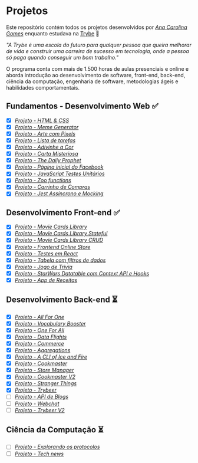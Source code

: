 # Projetos

Este repositório contém todos os projetos desenvolvidos por _[Ana Carolina Gomes](https://www.linkedin.com/in/gomesanac/)_ enquanto estudava na [Trybe](https://www.betrybe.com/) :rocket:

_"A Trybe é uma escola do futuro para qualquer pessoa que queira melhorar de vida e construir uma carreira de sucesso em tecnologia, onde a pessoa só paga quando conseguir um bom trabalho."_

O programa conta com mais de 1.500 horas de aulas presenciais e online e aborda introdução ao desenvolvimento de software, front-end, back-end, ciência da computação, engenharia de software, metodologias ágeis e habilidades comportamentais.

## Fundamentos - Desenvolvimento Web :white_check_mark:

- [x] _[Projeto - HTML & CSS](html-css-js/html-css)_
- [x] _[Projeto - Meme Generator](html-css-js/meme-generator)_
- [x] _[Projeto - Arte com Pixels](html-css-js/pixels-art)_
- [x] _[Projeto - Lista de tarefas](html-css-js/todo-list)_
- [x] _[Projeto - Adivinhe a Cor](html-css-js/color-guess)_
- [x] _[Projeto - Carta Misteriosa](html-css-js/mistery-letter)_
- [x] _[Projeto - The Daily Prophet](html-css-js/daily-prophet)_
- [x] _[Projeto - Página inicial do Facebook](html-css-js/facebook-signup)_
- [x] _[Projeto - JavaScript Testes Unitários](html-css-js/js-unit-tests)_
- [x] _[Projeto - Zoo functions](html-css-js/zoo-functions)_
- [x] _[Projeto - Carrinho de Compras](html-css-js/shopping-cart)_
- [x] _[Projeto - Jest Assíncrono e Mocking](html-css-js/jest)_

## Desenvolvimento Front-end :white_check_mark:

- [x] _[Projeto - Movie Cards Library](FRONT-END/movie-cards-library)_
- [x] _[Projeto - Movie Cards Library Stateful](FRONT-END/movie-cards-library-stateful)_
- [x] _[Projeto - Movie Cards Library CRUD](FRONT-END/movie-cards-library-crud)_
- [x] _[Projeto - Frontend Online Store](FRONT-END/-frontend-online-store)_
- [x] _[Projeto - Testes em React](FRONT-END/react-testing-library)_
- [x] _[Projeto - Tabela com filtros de dados](FRONT-END/react-redux-starwars-database-filters)_
- [x] _[Projeto - Jogo de Trivia](FRONT-END/trivia-react-redux)_
- [x]  _[Projeto - StarWars Datatable com Context API e Hooks](FRONT-END/starwars-datatable-hooks)_
- [x] _[Projeto - App de Receitas](FRONT-END/recipes-app)_

## Desenvolvimento Back-end :hourglass_flowing_sand:

- [x] _[Projeto - All For One](BACK-END/mysql-all-for-one)_
- [x] _[Projeto - Vocabulary Booster](BACK-END/mysql-vocabulary-booster)_
- [x] _[Projeto - One For All](BACK-END/mysql-one-for-all)_
- [x] _[Projeto - Data Flights](BACK-END/mongodb-dataflights)_
- [x] _[Projeto - Commerce](BACK-END/mongodb-commerce)_
- [x] _[Projeto - Aggregations](BACK-END/mongodb-aggregations)_
- [x] _[Projeto - A CLI of Ice and Fire]()_
- [x] _[Projeto - Cookmaster]()_
- [x] _[Projeto - Store Manager]()_
- [x] _[Projeto - Cookmaster V2]()_
- [x] _[Projeto - Stranger Things]()_
- [x] _[Projeto - Trybeer]()_
- [ ] _[Projeto - API de Blogs]()_
- [ ] _[Projeto - Webchat]()_
- [ ] _[Projeto - Trybeer V2]()_

## Ciência da Computação :hourglass_flowing_sand:

- [ ] _[Projeto - Explorando os protocolos]()_
- [ ] _[Projeto - Tech news]()_
